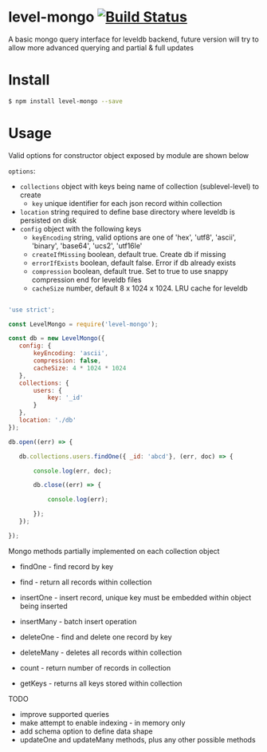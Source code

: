 # level-mongo [![Build Status](https://travis-ci.org/simon-p-r/level-mongo.svg?branch=master)](https://travis-ci.org/simon-p-r/level-mongo)


A basic mongo query interface for leveldb backend, future version will try to allow more advanced querying and partial & full updates



# Install

 ```bash
 $ npm install level-mongo --save
 ```

# Usage

Valid options for constructor object exposed by module are shown below

`options`:

 * `collections` object with keys being name of collection (sublevel-level) to create
    * `key` unique identifier for each json record within collection
 * `location` string required to define base directory where leveldb is persisted on disk
 * `config` object with the following keys
   * `keyEncoding` string, valid options are one of 'hex', 'utf8', 'ascii', 'binary', 'base64', 'ucs2', 'utf16le'
   * `createIfMissing` boolean, default true.  Create db if missing
   * `errorIfExists` boolean, default false.  Error if db already exists
   * `compression` boolean, default true.  Set to true to use snappy compression end for leveldb files
   * `cacheSize` number, default 8 x 1024 x 1024.  LRU cache for leveldb


 ```js

'use strict';

const LevelMongo = require('level-mongo');

const db = new LevelMongo({
    config: {
        keyEncoding: 'ascii',
        compression: false,
        cacheSize: 4 * 1024 * 1024
    },
    collections: {
        users: {
            key: '_id'
        }
    },
    location: './db'
});

db.open((err) => {

    db.collections.users.findOne({ _id: 'abcd'}, (err, doc) => {

        console.log(err, doc);

        db.close((err) => {

            console.log(err);

        });
    });

});
```

Mongo methods partially implemented on each collection object

* findOne - find record by key

* find - return all records within collection

* insertOne - insert record, unique key must be embedded within object being inserted

* insertMany - batch insert operation

* deleteOne - find and delete one record by key

* deleteMany - deletes all records within collection

* count - return number of records in collection

* getKeys - returns all keys stored within collection

TODO

- improve supported queries
- make attempt to enable indexing - in memory only
- add schema option to define data shape
- updateOne and updateMany methods, plus any other possible methods
